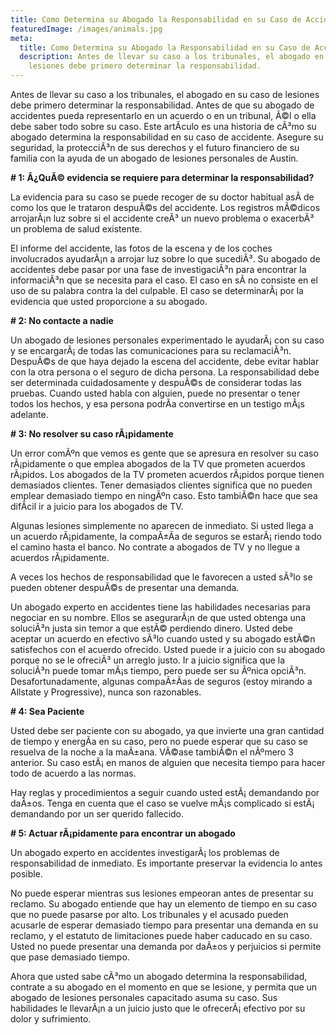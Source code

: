 ```yaml
---
title: Como Determina su Abogado la Responsabilidad en su Caso de Accidente?
featuredImage: /images/animals.jpg
meta:
  title: Como Determina su Abogado la Responsabilidad en su Caso de Accidente?
  description: Antes de llevar su caso a los tribunales, el abogado en su caso de
    lesiones debe primero determinar la responsabilidad.
---
```

<!--StartFragment-->

Antes de llevar su caso a los tribunales, el abogado en su caso de lesiones debe primero determinar la responsabilidad. Antes de que su abogado de accidentes pueda representarlo en un acuerdo o en un tribunal, Ã©l o ella debe saber todo sobre su caso. Este artÃ­culo es una historia de cÃ³mo su abogado determina la responsabilidad en su caso de accidente. Asegure su seguridad, la protecciÃ³n de sus derechos y el futuro financiero de su familia con la ayuda de un abogado de lesiones personales de Austin.



**\# 1: Â¿QuÃ© evidencia se requiere para determinar la responsabilidad?**

La evidencia para su caso se puede recoger de su doctor habitual asÃ­ de como los que le trataron despuÃ©s del accidente. Los registros mÃ©dicos arrojarÃ¡n luz sobre si el accidente creÃ³ un nuevo problema o exacerbÃ³ un problema de salud existente.

El informe del accidente, las fotos de la escena y de los coches involucrados ayudarÃ¡n a arrojar luz sobre lo que sucediÃ³. Su abogado de accidentes debe pasar por una fase de investigaciÃ³n para encontrar la informaciÃ³n que se necesita para el caso. El caso en sÃ­ no consiste en el uso de su palabra contra la del culpable. El caso se determinarÃ¡ por la evidencia que usted proporcione a su abogado.

**\# 2: No contacte a nadie**

Un abogado de lesiones personales experimentado le ayudarÃ¡ con su caso y se encargarÃ¡ de todas las comunicaciones para su reclamaciÃ³n. DespuÃ©s de que haya dejado la escena del accidente, debe evitar hablar con la otra persona o el seguro de dicha persona. La responsabilidad debe ser determinada cuidadosamente y despuÃ©s de considerar todas las pruebas. Cuando usted habla con alguien, puede no presentar o tener todos los hechos, y esa persona podrÃ­a convertirse en un testigo mÃ¡s adelante.

**\# 3: No resolver su caso rÃ¡pidamente**

Un error comÃºn que vemos es gente que se apresura en resolver su caso rÃ¡pidamente o que emplea abogados de la TV que prometen acuerdos rÃ¡pidos. Los abogados de la TV prometen acuerdos rÃ¡pidos porque tienen demasiados clientes. Tener demasiados clientes significa que no pueden emplear demasiado tiempo en ningÃºn caso. Esto tambiÃ©n hace que sea difÃ­cil ir a juicio para los abogados de TV.

Algunas lesiones simplemente no aparecen de inmediato. Si usted llega a un acuerdo rÃ¡pidamente, la compaÃ±Ã­a de seguros se estarÃ¡ riendo todo el camino hasta el banco. No contrate a abogados de TV y no llegue a acuerdos rÃ¡pidamente.

A veces los hechos de responsabilidad que le favorecen a usted sÃ³lo se pueden obtener despuÃ©s de presentar una demanda.

Un abogado experto en accidentes tiene las habilidades necesarias para negociar en su nombre. Ellos se asegurarÃ¡n de que usted obtenga una soluciÃ³n justa sin temor a que estÃ© perdiendo dinero. Usted debe aceptar un acuerdo en efectivo sÃ³lo cuando usted y su abogado estÃ©n satisfechos con el acuerdo ofrecido. Usted puede ir a juicio con su abogado porque no se le ofreciÃ³ un arreglo justo. Ir a juicio significa que la soluciÃ³n puede tomar mÃ¡s tiempo, pero puede ser su Ãºnica opciÃ³n. Desafortunadamente, algunas compaÃ±Ã­as de seguros (estoy mirando a Allstate y Progressive), nunca son razonables.

**\# 4: Sea Paciente**

Usted debe ser paciente con su abogado, ya que invierte una gran cantidad de tiempo y energÃ­a en su caso, pero no puede esperar que su caso se resuelva de la noche a la maÃ±ana. VÃ©ase tambiÃ©n el nÃºmero 3 anterior. Su caso estÃ¡ en manos de alguien que necesita tiempo para hacer todo de acuerdo a las normas.

Hay reglas y procedimientos a seguir cuando usted estÃ¡ demandando por daÃ±os. Tenga en cuenta que el caso se vuelve mÃ¡s complicado si estÃ¡ demandando por un ser querido fallecido.



**\# 5: Actuar rÃ¡pidamente para encontrar un abogado**

Un abogado experto en accidentes investigarÃ¡ los problemas de responsabilidad de inmediato. Es importante preservar la evidencia lo antes posible.

No puede esperar mientras sus lesiones empeoran antes de presentar su reclamo. Su abogado entiende que hay un elemento de tiempo en su caso que no puede pasarse por alto. Los tribunales y el acusado pueden acusarle de esperar demasiado tiempo para presentar una demanda en su reclamo, y el estatuto de limitaciones puede haber caducado en su caso. Usted no puede presentar una demanda por daÃ±os y perjuicios si permite que pase demasiado tiempo.

Ahora que usted sabe cÃ³mo un abogado determina la responsabilidad, contrate a su abogado en el momento en que se lesione, y permita que un abogado de lesiones personales capacitado asuma su caso. Sus habilidades le llevarÃ¡n a un juicio justo que le ofrecerÃ¡ efectivo por su dolor y sufrimiento.

<!--EndFragment-->